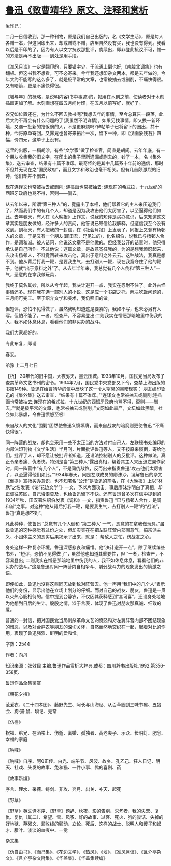 # [鲁迅《致曹靖华》原文、注释和赏析](https://www.vrrw.net/wx/9482.html)

汝珍兄：

二月一日信收到。那一种刊物，原是我们自己出版的，名《文学生活》，原是每人各赠一本，但这回印出来，却或赠或不赠，店里自然没有买，我也没有得到。我看以后是不印的了，因为有人以文字抗议那批评，倘续出，即非登此抗议不可，惟一的方法是再不出版——到处是用手段。

《准风月谈》一定是翻印的，只要错字少，于流通上倒也好;《南腔北调集》也有翻板。但这书我不想看，可不必寄来。今年我还想印杂文两本，都是去年做的，今年大约不能写的这么多了，就是极平常的文章，也常被抽去或删削，不痛快得很。又有暗箭，更是不痛快得很。

《城与年》的概略，是说明内容(书中事迹)的，拟用在木刻之前，使读者对于木刻插画更加了解。木刻画想在四五月间付印，在五月以前写好，就好了。

农兄如位置还在，为什么不回去教书呢?我想去年的事情，至今总算告一段落，此后大约不再会有什么问题的了(我虽然不明详情)。如果另找事情，即又换一新环境，又遇一批新的抢饭碗的人，不是更麻烦吗?碑帖单子已将留下的圈出，共十种，今将原单寄回。又霁兄也曾寄来拓片一次，留下一种，即《汉画象残石》四幅，价四元，这单子上没有。

这里的出版，一榻胡涂，有些“文学家”做了检查官，简直是胡闹。去年年底，有一个朋友收集我的旧文字，在印出的集子里所遗漏或删去的，钞了一本，名《集外集》，送去审查，结果有十篇不准印。最奇怪的是其中几篇系十年前的通信，那时不但并无现在之“国民政府”，而且文字和政治也毫不相关。但有几首颇激烈的旧诗，他们却并不删去，

现在连译文也常被抽去或删削; 连插画也常被抽去; 连现在的希忒拉，十九世纪的西班牙政府也骂不得，否则——删去。

从去年以来，所谓“第三种人”的，竟露出了本相，他们帮着它的主人来压迫我们了，然而我们中的有几个人，却道是因为我攻击他们太厉害了，以至逼得他们如此。去年春天，有人在《大晚报》上作文，说我的短评是买办意识，后来知道这文章其实是朋友做的，经许多人的责问，他答说已寄信给我解释，但这信我至今没有收到。到秋天，有人把我的一封信，在《社会月报》上发表了，同报上又登有杨邨人的文章，于是又有一个朋友(即田君，兄见过的)，化名绍伯，说我已与杨邨人合作，是调和派。被人诘问，他说这文章不是他做的。但经我公开的诘责时，他只得承认是自己所作。不过他说：这篇文章，是故意冤枉我的，为的是想我愤怒起来，去攻击杨邨人，不料竟回转来攻击他，真出于意料之外云云。这种战法，我真是想不到。他从背后打我一鞭，是要我生气，去打别人一鞭，现在我竟夺住了他的鞭子，他就“出于意料之外”了。从去年半年来，我总觉有几个人倒和“第三种人”一气，恶意的在拿我做玩具，

我终于莫名其妙，所以从今年起，我决计避开一点，我实在忍耐不住了。此外古怪事情还多。现在我在选一部别人的小说，这是应一个书店之托，解决吃饭问题的，三月间可完工。至于绍介文学和美术，我仍照旧的做。

但短评，恐怕不见得做了，虽然我明知道这是要紧的，我如不写，也未必另有人写。但怕不能了。一者，检查严，不容易登出;二则我实在憎恶那暗地里中伤我的人，我不如休息休息，看看他们的非买办的战斗。

我们大家都好的。

专此布复，即请

春安。

弟豫 上二月七日



【析】 30年代的旧中国，大夜弥天，黑云压城。1933年10月，国民党当局发布了查禁革命文艺书刊的密令。1934年2月，国民党中央党部又下令，查禁上海出版的书籍149种。鲁迅在给曹靖华的信中反映了这一令人窒息的黑暗现实： 朋友编印鲁迅的《集外集》送去审查，“结果有十篇不准印。”“连译文也常被抽去或删削;连插画也常被抽去;连现在的希忒拉，十九世纪的西班牙政府也骂不得，否则——删去。”“就是极平常的文章，也常被抽去或删削。”文网如此森严，文坛如此黑暗，社会如此暴虐，令鲁迅愤怒至极!

来自敌人的文化“围剿”固然使鲁迅义愤填膺，而来自战友的暗箭则更使鲁迅 “不痛快得很”。

同一阵营的战友，却也会采用一些不太正当的方法对付自己人。左联秘书处编印的内部油印刊物《文学生活》半月刊，片面批评鲁迅等人，又不按原来惯例，寄给他们。批评了人，却不愿让被批评者知道，还设法控制别人的反批评。这种做法，真正令亲者痛、仇者快。特别是当“第三种人”露出真相，帮着其主人来压迫左翼作家时，同一阵营中“有几个人”，不是同仇敌忾，反而出来指责鲁迅“攻击他们太厉害了，以至逼得他们如此。”1934年春天，同是左联成员的廖沫沙，误解鲁迅的杂文《倒提》宣扬买办意识，也不知署名“公汗”是鲁迅的笔名，在《大晚报》上以“林默”之名发表《论“花边文学”》一文，予以片面攻击。事后廖沫沙明白了真相，却正调往苏区，自己悔恨莫及，也给鲁迅留下不快。还有鲁迅曾多次在信中提到的1934年秋，田汉署名绍伯发表《调和》一文，指责鲁迅 “已与杨邨人合作，是调和派”之事。对这种“他从背后打我一鞭，是要我生气，去打别人一鞭”的“战法”，鲁迅“真是想不到”。

凡此种种，使鲁迅 “总觉有几个人倒和 ‘第三种人’ 一气，恶意的在拿我做玩具。”虽说鲁迅的这种感觉有过份之处，但却实实在在把左联阵营内部闹意气，搞宗派主义、小团体主义的恶劣后果揭示了出来，就是： 帮敌人之忙，伤战友之心。

身处这样一种复杂环境，鲁迅深感悲哀和痛惜。他“决计避开一点”，除了继续编些书外，“短评，恐怕不见得做了”，虽然他也知道其重要性，但 “一者，检查严，不容易登出; 二则我实在憎恶那暗地里中伤我的人，我不如休息休息，看看他们的非买办的战斗。”这是鲁迅对同一阵营内自相争斗、削弱战斗力的现象发出的愤激之语。

即便如此，鲁迅也没将这些同志放到敌对阵营去。他一再用“我们中的几个人”表示他们的身份，显示出他在立场上划分的仔细。而对自己的战友、朋友，鲁迅是一贯以火热心肠相待的。信中提到台静农，不仅因其获释感到“甚可喜”，还设身处地地为他想到日后的生计。殷殷之情，溢于言表，体现了鲁迅对朋友那真诚、细致的爱。

普通的一封信，把对国民党当局剿杀革命文艺的愤怒和对左翼阵营内部不团结现象的憎恶，以及对台静农等朋友的深切关怀，自然而然地交织在一起，起着对比的作用，表现了鲁迅强烈、鲜明的爱和憎。

字数：2544

作者：向丹

知识来源：张效民 主编.鲁迅作品赏析大辞典.成都：四川辞书出版社.1992.第356-358页.

鲁迅作品全集鉴赏

《朝花夕拾》

范爱农、《二十四孝图》、藤野先生、阿长与山海经、从百草园到三味书屋、五猖会、狗·猫·鼠、琐记、无常

《仿徨》

祝福、弟兄、在酒楼上、伤逝、离婚、孤独者、高老夫子、示众、长明灯、肥皂、幸福的家庭

《呐喊》

《呐喊》自序、阿Q正传、白光、端午节、风波、故乡、孔乙己、狂人日记、明天、社戏、头发的故事、兔和猫、一件小事、鸭的喜剧、药

《故事新编》

序言、理水、采薇、铸剑、非攻、奔月、出关、补天、起死

《野草》

《野草》英文译本序、《野草》题辞、秋夜、影的告别、求乞者、我的失恋、复仇、复仇〔其二〕、希望、雪、风筝、好的故事、过客、死火、狗的驳诘、失掉的好地狱、墓碣文、颓败线的颤动、立论、死后、这样的战士、聪明人和傻子和奴才、腊叶、淡淡的血痕中、一觉

杂文集

《伪自由书》、《而己集》、《花边文学》、《热风》、《坟》、《准风月谈》、《且介亭杂文》、《且介亭杂文附集》、《华盖集》、《华盖集续编》

